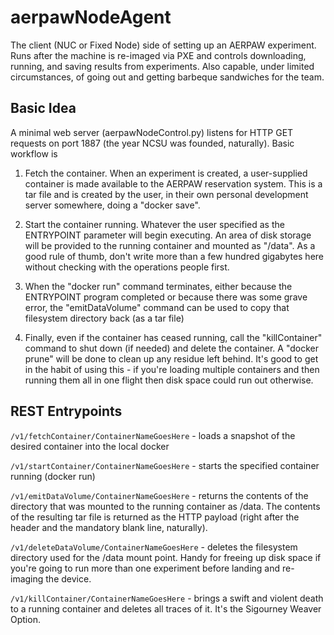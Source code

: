 # aerpawNodeAgent
The client (NUC or Fixed Node) side of setting up an AERPAW experiment. Runs after the machine
is re-imaged via PXE and controls downloading, running, and saving results from
experiments. Also capable, under limited circumstances, of going out and getting barbeque
sandwiches for the team.


## Basic Idea

A minimal web server (aerpawNodeControl.py) listens for HTTP GET requests
on port 1887 (the year NCSU was founded, naturally). Basic workflow is

1. Fetch the container. When an experiment is created, a user-supplied container is made
available to the AERPAW reservation system. This is a tar file and is created by the user, in
their own personal development server somewhere, doing a "docker save".

2. Start the container running. Whatever the user specified as the ENTRYPOINT parameter will
begin executing. An area of disk storage will be provided to the running container and
mounted as "/data". As a good rule of thumb, don't write more than a few hundred gigabytes
here without checking with the operations people first.

3. When the "docker run" command terminates, either because the ENTRYPOINT program completed
or because there was some grave error, the "emitDataVolume" command can be used to
copy that filesystem directory back (as a tar file)

4. Finally, even if the container has ceased running, call the "killContainer" command
to shut down (if needed) and delete the container. A "docker prune" will be done to clean up
any residue left behind. It's good to get in the habit of using this - if you're loading
multiple containers and then running them all in one flight then disk space could run out
otherwise.


## REST Entrypoints

```/v1/fetchContainer/ContainerNameGoesHere``` - loads a snapshot of the desired container into the local docker

```/v1/startContainer/ContainerNameGoesHere``` - starts the specified container running (docker run)

```/v1/emitDataVolume/ContainerNameGoesHere``` - returns the contents of the directory that was mounted to the running container as /data. The contents of the resulting tar file is returned
as the HTTP payload (right after the header and the mandatory blank line, naturally).

```/v1/deleteDataVolume/ContainerNameGoesHere``` - deletes the filesystem directory used for
the /data mount point. Handy for freeing up disk space if you're going to run more than one
experiment before landing and re-imaging the device.

```/v1/killContainer/ContainerNameGoesHere``` - brings a swift and violent death to a running container and deletes all traces of it. It's the Sigourney Weaver Option.

